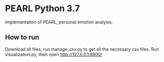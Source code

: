 # PEARL Python 3.7
Implementation of PEARL, personal emotion analysis.

## How to run 
Download all files, run manage_csv.py to get all the necessary csv files.
Run visualization.py, then open http://127.0.0.1:8800/

